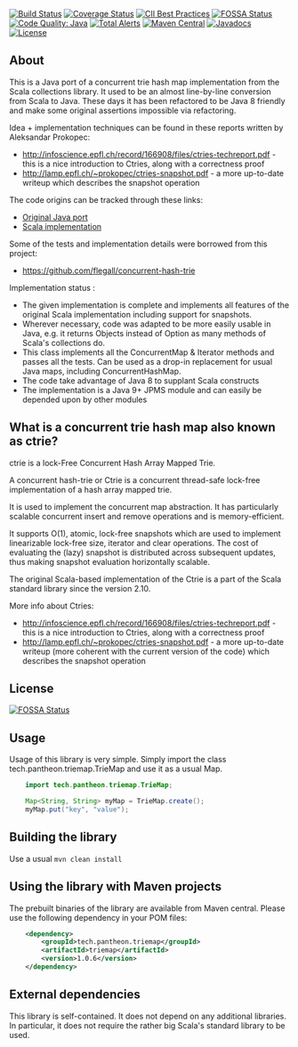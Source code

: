 [![Build Status](https://travis-ci.org/PantheonTechnologies/triemap.svg?branch=1.1.x)](https://travis-ci.org/PantheonTechnologies/triemap)
[![Coverage Status](https://coveralls.io/repos/github/PantheonTechnologies/triemap/badge.svg?branch=1.1.x)](https://coveralls.io/github/PantheonTechnologies/triemap?branch=1.1.x)
[![CII Best Practices](https://bestpractices.coreinfrastructure.org/projects/2172/badge)](https://bestpractices.coreinfrastructure.org/projects/2172)
[![FOSSA Status](https://app.fossa.io/api/projects/git%2Bgithub.com%2FPantheonTechnologies%2Ftriemap.svg?type=shield)](https://app.fossa.io/projects/git%2Bgithub.com%2FPantheonTechnologies%2Ftriemap?ref=badge_shield)
[![Code Quality: Java](https://img.shields.io/lgtm/grade/java/g/PantheonTechnologies/triemap.svg?logo=lgtm&logoWidth=18)](https://lgtm.com/projects/g/PantheonTechnologies/triemap/context:java)
[![Total Alerts](https://img.shields.io/lgtm/alerts/g/PantheonTechnologies/triemap.svg?logo=lgtm&logoWidth=18)](https://lgtm.com/projects/g/PantheonTechnologies/triemap/alerts)
[![Maven Central](https://maven-badges.herokuapp.com/maven-central/tech.pantheon.triemap/triemap/badge.svg)](https://maven-badges.herokuapp.com/maven-central/tech.pantheon.triemap/triemap)
[![Javadocs](https://www.javadoc.io/badge/tech.pantheon.triemap/triemap.svg)](https://www.javadoc.io/doc/tech.pantheon.triemap/triemap)
[![License](https://img.shields.io/badge/License-Apache%202.0-blue.svg)](https://opensource.org/licenses/Apache-2.0)

## About
This is a Java port of a concurrent trie hash map implementation from the Scala collections library. It used to be an almost line-by-line 
conversion from Scala to Java. These days it has been refactored to be Java 8 friendly and make some original assertions impossible via
refactoring.

Idea + implementation techniques can be found in these reports written by Aleksandar Prokopec:
   * http://infoscience.epfl.ch/record/166908/files/ctries-techreport.pdf - this is a nice introduction to Ctries, along with a correctness proof
   * http://lamp.epfl.ch/~prokopec/ctries-snapshot.pdf - a more up-to-date writeup which describes the snapshot operation

The code origins can be tracked through these links:
   *   [Original Java port](https://github.com/romix/java-concurrent-hash-trie-map)
   *   [Scala implementation](https://github.com/scala/scala/blob/930c85d6c96507d798d1847ea078eebf93dc0acb/src/library/scala/collection/concurrent/TrieMap.scala)

Some of the tests and implementation details were borrowed from this project:
   *  https://github.com/flegall/concurrent-hash-trie

Implementation status : 
   *   The given implementation is complete and implements all features of the original Scala implementation including support for 
       snapshots.
   *   Wherever necessary, code was adapted to be more easily usable in Java, e.g. it returns Objects instead of Option<V> as 
       many methods of Scala's collections do.
   *   This class implements all the ConcurrentMap & Iterator methods and passes all the tests. Can be used as a drop-in replacement
       for usual Java maps, including ConcurrentHashMap.
   *   The code take advantage of Java 8 to supplant Scala constructs
   *   The implementation is a Java 9+ JPMS module and can easily be depended upon by other modules


## What is a concurrent trie hash map also known as ctrie?
ctrie is a lock-Free Concurrent Hash Array Mapped Trie.

A concurrent hash-trie or Ctrie is a concurrent thread-safe lock-free implementation of a hash array mapped trie.
 
It is used to implement the concurrent map abstraction. It has particularly scalable concurrent insert and remove operations 
and is memory-efficient. 

It supports O(1), atomic, lock-free snapshots which are used to implement linearizable lock-free size, iterator and clear operations. 
The cost of evaluating the (lazy) snapshot is distributed across subsequent updates, thus making snapshot evaluation horizontally scalable.

The original Scala-based implementation of the Ctrie is a part of the Scala standard library since the version 2.10.

More info about Ctries:

- http://infoscience.epfl.ch/record/166908/files/ctries-techreport.pdf - this is a nice introduction to Ctries, along with a correctness proof
- http://lamp.epfl.ch/~prokopec/ctries-snapshot.pdf - a more up-to-date writeup (more coherent with the current version of the code) which describes the snapshot operation
       

## License
[![FOSSA Status](https://app.fossa.io/api/projects/git%2Bgithub.com%2FPantheonTechnologies%2Ftriemap.svg?type=large)](https://app.fossa.io/projects/git%2Bgithub.com%2FPantheonTechnologies%2Ftriemap?ref=badge_large)


## Usage
Usage of this library is very simple. Simply import the class tech.pantheon.triemap.TrieMap and use it as a usual Map.

```java
    import tech.pantheon.triemap.TrieMap;

    Map<String, String> myMap = TrieMap.create();
    myMap.put("key", "value");
```

## Building the library

Use a usual `mvn clean install`

## Using the library with Maven projects
The prebuilt binaries of the library are available from Maven central. Please use the following dependency in your POM files:

```xml
    <dependency>
        <groupId>tech.pantheon.triemap</groupId>
        <artifactId>triemap</artifactId>
        <version>1.0.6</version>
    </dependency>
```

## External dependencies
This library is self-contained. It does not depend on any additional libraries. In particular, it does not require the rather big Scala's 
standard library to be used.

